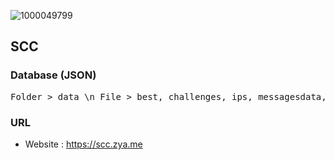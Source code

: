![1000049799](https://github.com/user-attachments/assets/4860f051-0912-431f-8b96-59ea3dacafd1)

## SCC
### Database (JSON)
<pre>Folder > data \n File > best, challenges, ips, messagesdata, score, star, statis, users</pre>
### URL
* Website : https://scc.zya.me

